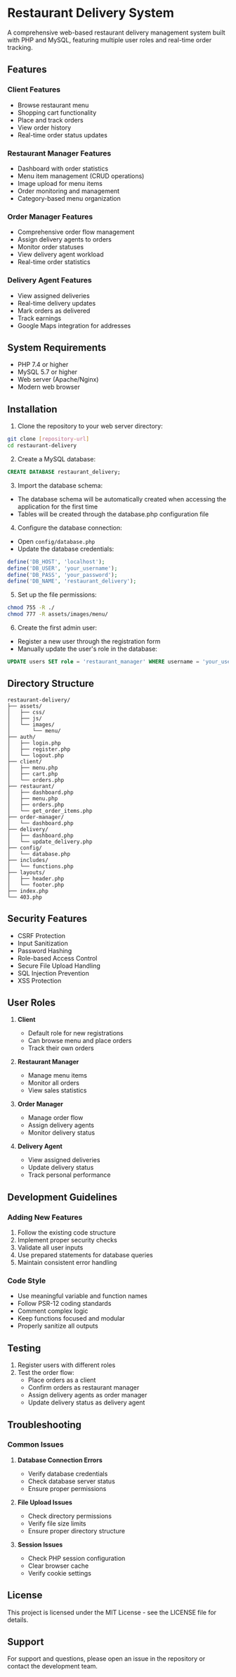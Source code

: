 # Restaurant Delivery System

A comprehensive web-based restaurant delivery management system built with PHP and MySQL, featuring multiple user roles and real-time order tracking.

## Features

### Client Features
- Browse restaurant menu
- Shopping cart functionality
- Place and track orders
- View order history
- Real-time order status updates

### Restaurant Manager Features
- Dashboard with order statistics
- Menu item management (CRUD operations)
- Image upload for menu items
- Order monitoring and management
- Category-based menu organization

### Order Manager Features
- Comprehensive order flow management
- Assign delivery agents to orders
- Monitor order statuses
- View delivery agent workload
- Real-time order statistics

### Delivery Agent Features
- View assigned deliveries
- Real-time delivery updates
- Mark orders as delivered
- Track earnings
- Google Maps integration for addresses

## System Requirements

- PHP 7.4 or higher
- MySQL 5.7 or higher
- Web server (Apache/Nginx)
- Modern web browser

## Installation

1. Clone the repository to your web server directory:
```bash
git clone [repository-url]
cd restaurant-delivery
```

2. Create a MySQL database:
```sql
CREATE DATABASE restaurant_delivery;
```

3. Import the database schema:
- The database schema will be automatically created when accessing the application for the first time
- Tables will be created through the database.php configuration file

4. Configure the database connection:
- Open `config/database.php`
- Update the database credentials:
```php
define('DB_HOST', 'localhost');
define('DB_USER', 'your_username');
define('DB_PASS', 'your_password');
define('DB_NAME', 'restaurant_delivery');
```

5. Set up the file permissions:
```bash
chmod 755 -R ./
chmod 777 -R assets/images/menu/
```

6. Create the first admin user:
- Register a new user through the registration form
- Manually update the user's role in the database:
```sql
UPDATE users SET role = 'restaurant_manager' WHERE username = 'your_username';
```

## Directory Structure

```
restaurant-delivery/
├── assets/
│   ├── css/
│   ├── js/
│   └── images/
│       └── menu/
├── auth/
│   ├── login.php
│   ├── register.php
│   └── logout.php
├── client/
│   ├── menu.php
│   ├── cart.php
│   └── orders.php
├── restaurant/
│   ├── dashboard.php
│   ├── menu.php
│   ├── orders.php
│   └── get_order_items.php
├── order-manager/
│   └── dashboard.php
├── delivery/
│   ├── dashboard.php
│   └── update_delivery.php
├── config/
│   └── database.php
├── includes/
│   └── functions.php
├── layouts/
│   ├── header.php
│   └── footer.php
├── index.php
└── 403.php
```

## Security Features

- CSRF Protection
- Input Sanitization
- Password Hashing
- Role-based Access Control
- Secure File Upload Handling
- SQL Injection Prevention
- XSS Protection

## User Roles

1. **Client**
   - Default role for new registrations
   - Can browse menu and place orders
   - Track their own orders

2. **Restaurant Manager**
   - Manage menu items
   - Monitor all orders
   - View sales statistics

3. **Order Manager**
   - Manage order flow
   - Assign delivery agents
   - Monitor delivery status

4. **Delivery Agent**
   - View assigned deliveries
   - Update delivery status
   - Track personal performance

## Development Guidelines

### Adding New Features

1. Follow the existing code structure
2. Implement proper security checks
3. Validate all user inputs
4. Use prepared statements for database queries
5. Maintain consistent error handling

### Code Style

- Use meaningful variable and function names
- Follow PSR-12 coding standards
- Comment complex logic
- Keep functions focused and modular
- Properly sanitize all outputs

## Testing

1. Register users with different roles
2. Test the order flow:
   - Place orders as a client
   - Confirm orders as restaurant manager
   - Assign delivery agents as order manager
   - Update delivery status as delivery agent

## Troubleshooting

### Common Issues

1. **Database Connection Errors**
   - Verify database credentials
   - Check database server status
   - Ensure proper permissions

2. **File Upload Issues**
   - Check directory permissions
   - Verify file size limits
   - Ensure proper directory structure

3. **Session Issues**
   - Check PHP session configuration
   - Clear browser cache
   - Verify cookie settings

## License

This project is licensed under the MIT License - see the LICENSE file for details.

## Support

For support and questions, please open an issue in the repository or contact the development team.
